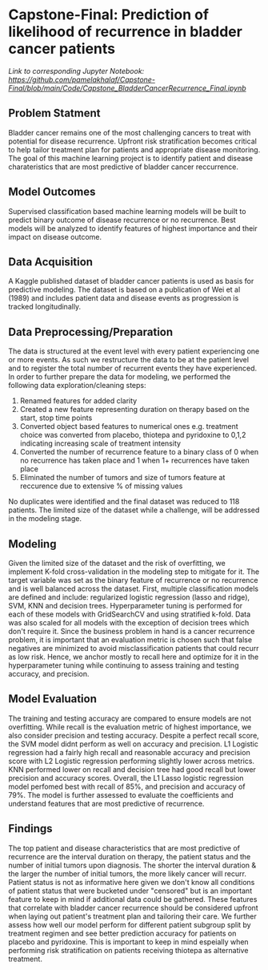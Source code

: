 # Capstone-Final: Prediction of likelihood of recurrence in bladder cancer patients

_Link to corresponding Jupyter Notebook: 
https://github.com/pamelakhalaf/Capstone-Final/blob/main/Code/Capstone_BladderCancerRecurrence_Final.ipynb_

## Problem Statment 
Bladder cancer remains one of the most challenging cancers to treat with potential for disease recurrence. Upfront risk stratification becomes critical to help tailor treatment plan for patients and appropriate disease monitoring. The goal of this machine learning project is to identify patient and disease charateristics that are most predictive of bladder cancer reccurrence. 

## Model Outcomes 
Supervised classification based machine learning models will be built to predict binary outcome of disease recurrence or no recurrence. Best models will be analyzed to identify features of highest importance and their impact on disease outcome.  

## Data Acquisition 
A Kaggle published dataset of bladder cancer patients is used as basis for predictive modeling. The dataset is based on a publication of Wei et al (1989) and includes patient data and disease events as progression is tracked longitudinally. 

## Data Preprocessing/Preparation
The data is structured at the event level with every patient experiencing one or more events. As such we restructure the data to be at the patient level and to register the total number of recurrent events they have experienced. In order to further prepare the data for modeling, we performed the following data exploration/cleaning steps: 
1. Renamed features for added clarity
2. Created a new feature representing duration on therapy based on the start, stop time points
3. Converted object based features to numerical ones e.g. treatment choice was converted from placebo, thiotepa and pyridoxine to 0,1,2 indicating increasing scale of treatment intensity
4. Converted the number of recurrence feature to a binary class of 0 when no recurrence has taken place and 1 when 1+ recurrences have taken place
5. Eliminated the number of tumors and size of tumors feature at reccurence due to extensive % of missing values

No duplicates were identified and the final dataset was reduced to 118 patients. The limited size of the dataset while a challenge,  will be addressed in the modeling stage. 

## Modeling 
Given the limited size of the dataset and the risk of overfitting, we implement K-fold cross-validation in the modeling step to mitigate for it. The target variable was set as the binary feature of recurrence or no recurrence and is well balanced across the dataset. First, multiple classification models are defined and include: regularized logistic regression (lasso and ridge), SVM, KNN and decision trees. Hyperparameter tuning is performed for each of these models with GridSearchCV and using stratified k-fold. Data was also scaled for all models with the exception of decision trees which don't require it. 
Since the business problem in hand is a cancer recurrence problem, it is important that an evaluation metric is chosen such that false negatives are minimized to avoid misclassification patients that could recurr as low risk. Hence, we anchor mostly to recall here and optimize for it in the hyperparameter tuning while continuing to assess training and testing accuracy, and precision. 

## Model Evaluation 
The training and testing accuracy are compared to ensure models are not overfitting. While recall is the evaluation metric of highest importance, we also consider precision and testing accuracy. Despite a perfect recall score, the SVM model didnt perform as well on accuracy and precision. L1 Logistic regression had a fairly high recall and reasonable accuracy and precision score with L2 Logistic regression performing slightly lower across metrics. 
KNN performed lower on recall and decision tree had good recall but lower precision and accuracy scores. Overall, the L1 Lasso logistic regression model perfomed best with recall of 85%, and precision and accuracy of 79%. The model is further assessed to evaluate the coefficients and understand features that are most predictive of recurrence. 

## Findings
The top patient and disease characteristics that are most predictive of recurrence are the interval duration on therapy, the patient status and the number of initial tumors upon diagnosis. The shorter the interval duration & the larger the number of initial tumors, the more likely cancer will recurr. Patient status is not as informative here given we don't know all conditions of patient status that were bucketed under "censored" but is an important feature to keep in mind if additional data could be gathered. These features that correlate with bladder cancer recurrence should be considered upfront when laying out patient's treatment plan and tailoring their care. We further assess how well our model perform for different patient subgroup split by treatment regimen and see better prediction accuracy for patients on placebo and pyridoxine. This is important to keep in mind espeially when performing risk stratification on patients receiving thiotepa as alternative treatment. 
